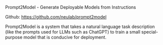 Prompt2Model - Generate Deployable Models from Instructions

Github: https://github.com/neulab/prompt2model

Prompt2Model is a system that takes a natural language task description (like the prompts used for LLMs such as ChatGPT) to train a small special-purpose model that is conducive for deployment.